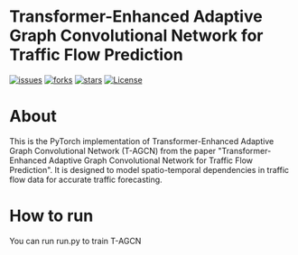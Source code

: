 # Transformer-Enhanced Adaptive Graph Convolutional Network for Traffic Flow Prediction
[![issues](https://img.shields.io/github/issues/time1722/T-AGCN)](https://github.com/time1722/T-AGCN/issues)
[![forks](https://img.shields.io/github/forks/time1722/T-AGCN)](https://github.com/time1722/T-AGCN/network/members)
[![stars](https://img.shields.io/github/stars/time1722/T-AGCN)](https://github.com/time1722/T-AGCN/stargazers)
[![License](https://img.shields.io/github/license/time1722/T-AGCN)](./LICENSE)

# About
This is the PyTorch implementation of Transformer-Enhanced Adaptive Graph Convolutional Network (T-AGCN) from the paper "Transformer-Enhanced Adaptive Graph Convolutional Network for Traffic Flow Prediction". It is designed to model spatio-temporal dependencies in traffic flow data for accurate traffic forecasting.

# How to run
You can run run.py to train T-AGCN






